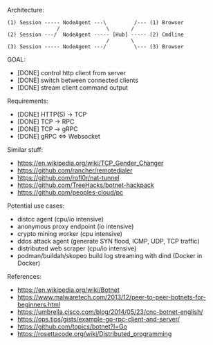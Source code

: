 Architecture:
```
(1) Session ----- NodeAgent ---\         /--- (1) Browser
                /               \       /
(2) Session ---/  NodeAgent ----- [Hub] ----- (2) Cmdline
                                /       \
(3) Session ----- NodeAgent ---/         \--- (3) Browser
```

GOAL:
- [DONE] control http client from server 
- [DONE] switch between connected clients
- [DONE] stream client command output    

Requirements:
- [DONE] HTTP(S)  ->  TCP                     
- [DONE] TCP      ->  RPC
- [DONE] TCP      ->  gRPC
- [DONE] gRPC    <=>  Websocket

Similar stuff:
- https://en.wikipedia.org/wiki/TCP_Gender_Changer
- https://github.com/rancher/remotedialer
- https://github.com/rofl0r/nat-tunnel
- https://github.com/TreeHacks/botnet-hackpack
- https://github.com/peoples-cloud/pc

Potential use cases:
- distcc agent (cpu/io intensive)
- anonymous proxy endpoint (io intensive)
- crypto mining worker (cpu intensive)
- ddos attack agent (generate SYN flood, ICMP, UDP, TCP traffic)
- distributed web scraper (cpu/io intensive)
- podman/buildah/skopeo build log streaming with dind (Docker in Docker)

References:
- https://en.wikipedia.org/wiki/Botnet
- https://www.malwaretech.com/2013/12/peer-to-peer-botnets-for-beginners.html
- https://umbrella.cisco.com/blog/2014/05/23/cnc-botnet-english/
- https://ops.tips/gists/example-go-rpc-client-and-server/
- https://github.com/topics/botnet?l=Go
- https://rosettacode.org/wiki/Distributed_programming
